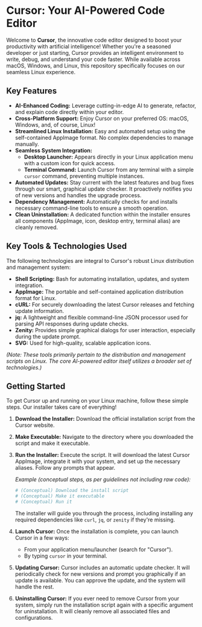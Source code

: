# Cursor: Your AI-Powered Code Editor

Welcome to **Cursor**, the innovative code editor designed to boost your productivity with artificial intelligence! Whether you're a seasoned developer or just starting, Cursor provides an intelligent environment to write, debug, and understand your code faster. While available across macOS, Windows, and Linux, this repository specifically focuses on our seamless Linux experience. 

## Key Features 

*   **AI-Enhanced Coding:** Leverage cutting-in-edge AI to generate, refactor, and explain code directly within your editor. 
*   **Cross-Platform Support:** Enjoy Cursor on your preferred OS: macOS, Windows, and, of course, Linux! 
*   **Streamlined Linux Installation:** Easy and automated setup using the self-contained AppImage format. No complex dependencies to manage manually. 
*   **Seamless System Integration:**
    *   **Desktop Launcher:** Appears directly in your Linux application menu with a custom icon for quick access. 
    *   **Terminal Command:** Launch Cursor from any terminal with a simple `cursor` command, preventing multiple instances. 
*   **Automated Updates:** Stay current with the latest features and bug fixes through our smart, graphical update checker. It proactively notifies you of new versions and handles the upgrade process. 
*   **Dependency Management:** Automatically checks for and installs necessary command-line tools to ensure a smooth operation. 
*   **Clean Uninstallation:** A dedicated function within the installer ensures all components (AppImage, icon, desktop entry, terminal alias) are cleanly removed. 

## Key Tools & Technologies Used 

The following technologies are integral to Cursor's robust Linux distribution and management system:

*   **Shell Scripting:** Bash for automating installation, updates, and system integration.
*   **AppImage:** The portable and self-contained application distribution format for Linux.
*   **cURL:** For securely downloading the latest Cursor releases and fetching update information.
*   **jq:** A lightweight and flexible command-line JSON processor used for parsing API responses during update checks.
*   **Zenity:** Provides simple graphical dialogs for user interaction, especially during the update prompt.
*   **SVG:** Used for high-quality, scalable application icons.

*(Note: These tools primarily pertain to the distribution and management scripts on Linux. The core AI-powered editor itself utilizes a broader set of technologies.)*

## Getting Started 

To get Cursor up and running on your Linux machine, follow these simple steps. Our installer takes care of everything!

1.  **Download the Installer:**
    Download the official installation script from the Cursor website.
2.  **Make Executable:**
    Navigate to the directory where you downloaded the script and make it executable.
3.  **Run the Installer:**
    Execute the script. It will download the latest Cursor AppImage, integrate it with your system, and set up the necessary aliases. Follow any prompts that appear.

    *Example (conceptual steps, as per guidelines not including raw code):*
    ```bash
    # (Conceptual) Download the install script
    # (Conceptual) Make it executable
    # (Conceptual) Run it
    ```
    The installer will guide you through the process, including installing any required dependencies like `curl`, `jq`, or `zenity` if they're missing.

4.  **Launch Cursor:**
    Once the installation is complete, you can launch Cursor in a few ways:
    *   From your application menu/launcher (search for "Cursor").
    *   By typing `cursor` in your terminal.

5.  **Updating Cursor:**
    Cursor includes an automatic update checker. It will periodically check for new versions and prompt you graphically if an update is available. You can approve the update, and the system will handle the rest.

6.  **Uninstalling Cursor:**
    If you ever need to remove Cursor from your system, simply run the installation script again with a specific argument for uninstallation. It will cleanly remove all associated files and configurations.
